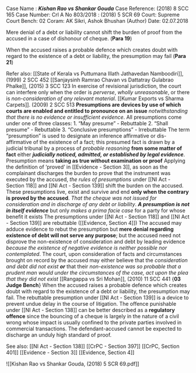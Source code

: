 Case Name : ***Kishan Rao vs Shankar Gouda***
Case Reference: (2018) 8 SCC 165
Case Number: Crl A No 803/2018 : (2018) 5 SCR 69
Court: Supreme Court
Bench: 02
Coram: AK Sikri, Ashok Bhushan (Author)
Date: 02.07.2018

Mere denial of a debt or liability cannot shift the burden of proof from the accused in a case of dishonour of cheque. (**Para 19**)

When the accused raises a probable defence which creates doubt with regard to the existence of a debt or liability, the presumption may fail (**Para 21**)

Refer also:
[[State of Kerala vs Puttumana Illath Jathavedan Namboodiri]], (1999) 2 SCC 452
[[Sanjaysinh Ramrao Chavan vs Dattatray Gulabrao Phalke]], (2015) 3 SCC 123
	In exercise of revisional jurisdiction, the court can interfere only when the order is *perverse*, *wholly unreasonable*, or there is *non-consideration of any relevant material*.
[[Kumar Exports vs Sharma Carpets]]. (2009) 2 SCC 513
	**Presumptions are devices by use of which courts are enabled and entitled to pronounce on an issue** *notwithstanding that there is no evidence or insufficient evidence*.
	All presumptions come under one of three classes:
		1. “May presume” - Rebuttable
		2. “Shall presume” - Rebuttable
		3. “Conclusive presumptions” - Irrebuttable
		The term “presumption” is used to designate an inference affirmative or dis-affirmative of the existence of a fact; this presumed fact is drawn by a judicial tribunal by a process of *probable reasoning* **from some matter of fact** either ***judicially noticed, admitted, or established by legal evidence***.
			Presumption means **taking as true without examination or proof**
		Applying the definition of ‘proved’ in [[Evidence - Section 3]], as soon as the complainant discharges the burden to prove that the instrument was executed by the accused, *the rules of presumptions* under [[NI Act - Section 118]] and [[NI Act - Section 139]] shift the burden on the accused.
			These presumptions live, exist and survive and end **only when the contrary is proved by the accused**.
				*That the cheque was not issued for consideration and in discharge of any debt or liability*.
		***A presumption is not in itself evidence*** but only *makes a prima facie case* for a party for whose benefit it exists
	The presumptions under [[NI Act - Section 118]] and [[NI Act - Section 139]] are rebuttable ([[Evidence, Section 4]])
	The accused may adduce evidence to rebut the presumption but **mere denial regarding existence of debt will not serve any purpose**; but the accused need not disprove the non-existence of consideration and debt by leading evidence *because the existence of negative evidence is neither possible nor contemplated*.
		The court, upon consideration of facts and circumstances brought on record by the accused may either believe that the *consideration and debt did not exist* ***or*** that their *non-existence was so probable that a prudent man would under the circumstances of the case, act upon the plea that they did not exist*
[[Rangappa vs Sri Mohan]], (2010) 11 SCC 441 {**03 Judge Bench**}
	When the accused raises a probable defence which creates doubt with regard to the existence of a debt or liability, the presumption may fail.
	The rebuttable presumption under [[NI Act - Section 139]] is a device to prevent undue delay in the course of litigation.
	The offence punishable under [[NI Act - Section 138]] can be better described as a **regulatory offence** since the bouncing of a cheque is largely in the nature of a civil wrong whose impact is usually confined to the private parties involved in commercial transactions.
		The defendant-accused cannot be expected to discharge an unduly high standard of proof.

See also:
[[NI Act - Section 138]] 
[[CrPC - Section 397]]
[[CrPC, Section 401]]
[[Evidence - Section 3]]
[[Evidence, Section 4]]

![[Kishan Rao vs Shankar Gouda, (2018) 5 SCR 69.pdf]]
